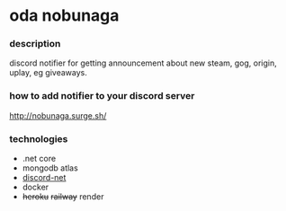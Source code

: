 # oda nobunaga

### description

discord notifier for getting announcement about new steam, gog, origin, uplay, eg giveaways.

### how to add notifier to your discord server

http://nobunaga.surge.sh/

### technologies

* .net core
* mongodb atlas
* [discord-net](https://github.com/discord-net/Discord.Net)
* docker
* ~~heroku~~ ~~railway~~ render
